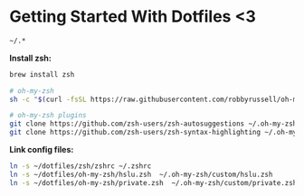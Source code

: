 # Getting Started With Dotfiles <3

```bash
~/.*
```

**Install zsh:**

```bash
brew install zsh

# oh-my-zsh
sh -c "$(curl -fsSL https://raw.githubusercontent.com/robbyrussell/oh-my-zsh/master/tools/install.sh)"

# oh-my-zsh plugins
git clone https://github.com/zsh-users/zsh-autosuggestions ~/.oh-my-zsh/custom/plugins/zsh-autosuggestions
git clone https://github.com/zsh-users/zsh-syntax-highlighting ~/.oh-my-zsh/custom/plugins/zsh-syntax-highlighting
```


**Link config files:**

```bash
ln -s ~/dotfiles/zsh/zshrc ~/.zshrc
ln -s ~/dotfiles/oh-my-zsh/hslu.zsh  ~/.oh-my-zsh/custom/hslu.zsh
ln -s ~/dotfiles/oh-my-zsh/private.zsh  ~/.oh-my-zsh/custom/private.zsh
```